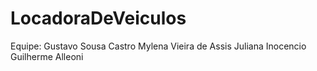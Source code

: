 # LocadoraDeVeiculos
Equipe:
Gustavo Sousa Castro
Mylena Vieira de Assis
Juliana Inocencio
Guilherme Alleoni

